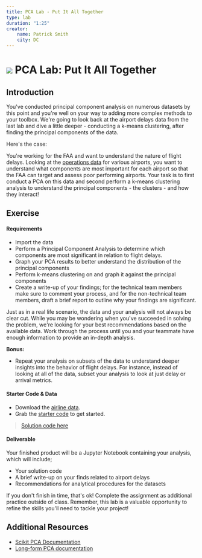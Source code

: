```yaml
---
title: PCA Lab - Put It All Together
type: lab
duration: "1:25"
creator:
    name: Patrick Smith
    city: DC
---
```


# ![](https://ga-dash.s3.amazonaws.com/production/assets/logo-9f88ae6c9c3871690e33280fcf557f33.png) PCA Lab: Put It All Together

## Introduction


You've conducted principal component analysis on numerous datasets by this point and you're well on your way to adding more complex methods to your toolbox. We're going to look back at the airport delays data from the last lab and dive a little deeper - conducting a k-means clustering, after finding the principal components of the data.

Here's the case: 

You're working for the FAA and want to understand the nature of flight delays. Looking at the [operations data](./assets/datasets/airport_operations.csv) for various airports, you want to understand what components are most important for each airport so that the FAA can target and assess poor performing airports. Your task is to first conduct a PCA on this data and second perform a k-means clustering analysis to understand the principal components - the clusters - and how they interact!

## Exercise

#### Requirements

- Import the data
- Perform a Principal Component Analysis to determine which components are most significant in relation to flight delays.
- Graph your PCA results to better understand the distribution of the principal components
- Perform k-means clustering on and graph it against the principal components
- Create a write-up of your findings; for the technical team members make sure to comment your process, and for the non-technical team members, draft a brief report to outline why your findings are significant.

Just as in a real life scenario, the data and your analysis will not always be clear cut. While you may be wondering when you've succeeded in solving the problem, we're looking for your best recommendations based on the available data. Work through the process until you and your teammate have enough information to provide an in-depth analysis.

**Bonus:**
- Repeat your analysis on subsets of the data to understand deeper insights into the behavior of flight delays. For instance, instead of looking at all of the data, subset your analysis to look at just delay or arrival metrics. 

#### Starter Code & Data

- Download the [airline data](./assets/datasets/airport_operations.csv).
- Grab the [starter code](./code/starter-code/starter_code.ipynb) to get started. 

> [Solution code here](./code/solution-code/solution_code.ipynb)

#### Deliverable

Your finished product will be a Jupyter Notebook containing your analysis, which will include;

- Your solution code
- A brief write-up on your finds related to airport delays 
- Recommendations for analytical procedures for the datasets

If you don't finish in time, that's ok! Complete the assignment as additional practice outside of class. Remember, this lab is a valuable opportunity to refine the skills you'll need to tackle your project!

## Additional Resources

- [Scikit PCA Documentation](http://scikit-learn.org/stable/modules/generated/sklearn.decomposition.PCA.html)
- [Long-form PCA documentation](http://sebastianraschka.com/Articles/2014_pca_step_by_step.html)
